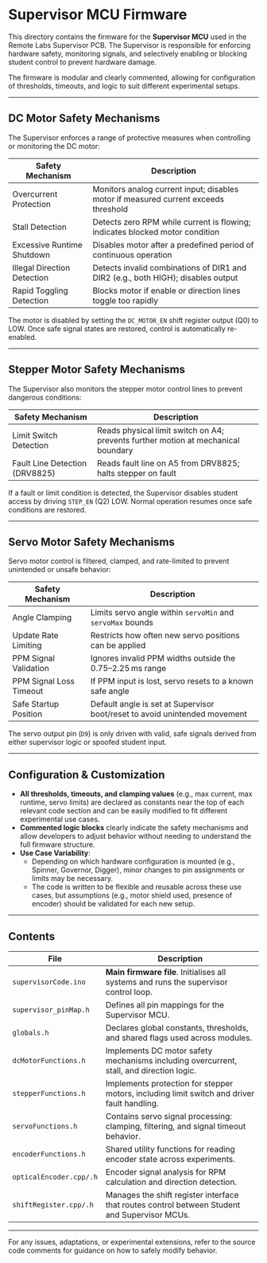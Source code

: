 # Supervisor MCU Firmware

This directory contains the firmware for the **Supervisor MCU** used in the Remote Labs Supervisor PCB. The Supervisor is responsible for enforcing hardware safety, monitoring signals, and selectively enabling or blocking student control to prevent hardware damage.

The firmware is modular and clearly commented, allowing for configuration of thresholds, timeouts, and logic to suit different experimental setups.

---

## DC Motor Safety Mechanisms

The Supervisor enforces a range of protective measures when controlling or monitoring the DC motor:

| **Safety Mechanism**        | **Description**                                                                 |
|----------------------------|---------------------------------------------------------------------------------|
| Overcurrent Protection     | Monitors analog current input; disables motor if measured current exceeds threshold |
| Stall Detection            | Detects zero RPM while current is flowing; indicates blocked motor condition   |
| Excessive Runtime Shutdown | Disables motor after a predefined period of continuous operation                |
| Illegal Direction Detection| Detects invalid combinations of DIR1 and DIR2 (e.g., both HIGH); disables output |
| Rapid Toggling Detection   | Blocks motor if enable or direction lines toggle too rapidly                    |

The motor is disabled by setting the `DC_MOTOR_EN` shift register output (Q0) to LOW. Once safe signal states are restored, control is automatically re-enabled.

---

## Stepper Motor Safety Mechanisms

The Supervisor also monitors the stepper motor control lines to prevent dangerous conditions:

| **Safety Mechanism**           | **Description**                                                                     |
|-------------------------------|-------------------------------------------------------------------------------------|
| Limit Switch Detection         | Reads physical limit switch on A4; prevents further motion at mechanical boundary |
| Fault Line Detection (DRV8825)| Reads fault line on A5 from DRV8825; halts stepper on fault                        |

If a fault or limit condition is detected, the Supervisor disables student access by driving `STEP_EN` (Q2) LOW. Normal operation resumes once safe conditions are restored.

---

## Servo Motor Safety Mechanisms

Servo motor control is filtered, clamped, and rate-limited to prevent unintended or unsafe behavior:

| **Safety Mechanism**        | **Description**                                                                            |
|----------------------------|--------------------------------------------------------------------------------------------|
| Angle Clamping             | Limits servo angle within `servoMin` and `servoMax` bounds                                |
| Update Rate Limiting       | Restricts how often new servo positions can be applied                                    |
| PPM Signal Validation      | Ignores invalid PPM widths outside the 0.75–2.25 ms range                                  |
| PPM Signal Loss Timeout    | If PPM input is lost, servo resets to a known safe angle                                  |
| Safe Startup Position      | Default angle is set at Supervisor boot/reset to avoid unintended movement                |

The servo output pin (`D9`) is only driven with valid, safe signals derived from either supervisor logic or spoofed student input.

---

## Configuration & Customization

- **All thresholds, timeouts, and clamping values** (e.g., max current, max runtime, servo limits) are declared as constants near the top of each relevant code section and can be easily modified to fit different experimental use cases.
- **Commented logic blocks** clearly indicate the safety mechanisms and allow developers to adjust behavior without needing to understand the full firmware structure.
- **Use Case Variability**: 
  - Depending on which hardware configuration is mounted (e.g., Spinner, Governor, Digger), minor changes to pin assignments or limits may be necessary.
  - The code is written to be flexible and reusable across these use cases, but assumptions (e.g., motor shield used, presence of encoder) should be validated for each new setup.

---

## Contents

| File                          | Description                                                                 |
|-------------------------------|-----------------------------------------------------------------------------|
| `supervisorCode.ino`          | **Main firmware file**. Initialises all systems and runs the supervisor control loop. |
| `supervisor_pinMap.h`         | Defines all pin mappings for the Supervisor MCU. |
| `globals.h`                   | Declares global constants, thresholds, and shared flags used across modules. |
| `dcMotorFunctions.h`          | Implements DC motor safety mechanisms including overcurrent, stall, and direction logic. |
| `stepperFunctions.h`          | Implements protection for stepper motors, including limit switch and driver fault handling. |
| `servoFunctions.h`            | Contains servo signal processing: clamping, filtering, and signal timeout behavior. |
| `encoderFunctions.h`          | Shared utility functions for reading encoder state across experiments. |
| `opticalEncoder.cpp/.h`       | Encoder signal analysis for RPM calculation and direction detection. |
| `shiftRegister.cpp/.h`        | Manages the shift register interface that routes control between Student and Supervisor MCUs. |


---

For any issues, adaptations, or experimental extensions, refer to the source code comments for guidance on how to safely modify behavior.
